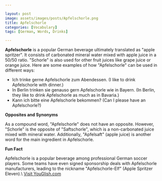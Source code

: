 ```yaml
---

layout: post
image: assets/images/posts/Apfelschorle.png
title: Apfelschorle
categories: [Vocabulary]
tags: [German, Words, Drinks]

---
```


**Apfelschorle** is a popular German beverage ultimately translated as "apple spritzer". It consists of carbonated mineral water mixed with apple juice in a 50/50 ratio. "Schorle" is also used for other fruit juices like grape juice or orange juice. Here are some examples of how "Apfelschorle" can be used in different ways:

- Ich trinke gerne Apfelschorle zum Abendessen. (I like to drink Apfelschorle with dinner.)
- In Berlin trinken sie genauso gern Apfelschorle wie in Bayern. (In Berlin, they like to drink Apfelschorle as much as in Bavaria.)
- Kann ich bitte eine Apfelschorle bekommen? (Can I please have an Apfelschorle?)

**Opposites and Synonyms**

As a compound word, "Apfelschorle" does not have an opposite. However, "Schorle" is the opposite of "Saftschorle", which is a non-carbonated juice mixed with mineral water. Additionally, "Apfelsaft" (apple juice) is another word for the main ingredient in Apfelschorle.

**Fun Fact**

Apfelschorle is a popular beverage among professional German soccer players. Some teams have even signed sponsorship deals with Apfelschorle manufacturers, leading to the nickname "Apfelschorle-Elf" (Apple Spritzer Eleven).\ <a id="yg-widget-0" class="youglish-widget" data-query="Apfelschorle" data-lang="german" data-components="8412" data-auto-start="0" data-bkg-color="theme_light" data-title="How%20to%20pronounce%20Apfelschorle%20in%20German"  rel="nofollow" href="https://youglish.com">Visit YouGlish.com</a><script async src="https://youglish.com/public/emb/widget.js" charset="utf-8"></script>